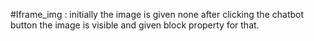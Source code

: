#Iframe_img : initially the image is given none after clicking the chatbot button the image is visible and given block property for that.
